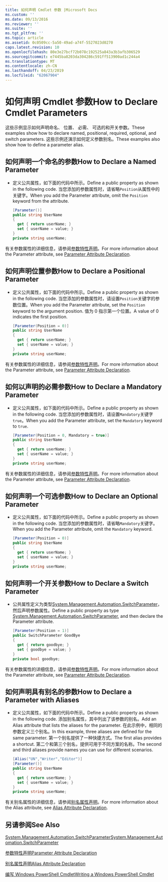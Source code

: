 ```yaml
---
title: 如何声明 Cmdlet 参数 |Microsoft Docs
ms.custom: ''
ms.date: 09/13/2016
ms.reviewer: ''
ms.suite: ''
ms.tgt_pltfrm: ''
ms.topic: article
ms.assetid: 0c0509cc-5a50-49ad-a74f-5527023d0270
caps.latest.revision: 10
ms.openlocfilehash: 80e3e27bcf72b078c192525a843a3b3afb306529
ms.sourcegitcommit: e7445ba8203da304286c591ff513900ad1c244a4
ms.translationtype: MT
ms.contentlocale: zh-CN
ms.lasthandoff: 04/23/2019
ms.locfileid: "62067904"
---
```

# <a name="how-to-declare-cmdlet-parameters"></a><span data-ttu-id="7cc9a-102">如何声明 Cmdlet 参数</span><span class="sxs-lookup"><span data-stu-id="7cc9a-102">How to Declare Cmdlet Parameters</span></span>

<span data-ttu-id="7cc9a-103">这些示例显示如何声明命名、 位置、 必需、 可选的和开关参数。</span><span class="sxs-lookup"><span data-stu-id="7cc9a-103">These examples show how to declare named, positional, required, optional, and switch parameters.</span></span> <span data-ttu-id="7cc9a-104">这些示例还演示如何定义参数别名。</span><span class="sxs-lookup"><span data-stu-id="7cc9a-104">These examples also show how to define a parameter alias.</span></span>

## <a name="how-to-declare-a-named-parameter"></a><span data-ttu-id="7cc9a-105">如何声明一个命名的参数</span><span class="sxs-lookup"><span data-stu-id="7cc9a-105">How to Declare a Named Parameter</span></span>

- <span data-ttu-id="7cc9a-106">定义公共属性，如下面的代码中所示。</span><span class="sxs-lookup"><span data-stu-id="7cc9a-106">Define a public property as shown in the following code.</span></span> <span data-ttu-id="7cc9a-107">当您添加的参数属性时，请省略`Position`从属性中的关键字。</span><span class="sxs-lookup"><span data-stu-id="7cc9a-107">When you add the Parameter attribute, omit the `Position` keyword from the attribute.</span></span>

    ```csharp
    [Parameter()]
    public string UserName
    {
      get { return userName; }
      set { userName = value; }
    }
    private string userName;
    ```

<span data-ttu-id="7cc9a-108">有关参数属性的详细信息，请参阅[参数特性声明](./parameter-attribute-declaration.md)。</span><span class="sxs-lookup"><span data-stu-id="7cc9a-108">For more information about the Parameter attribute, see [Parameter Attribute Declaration](./parameter-attribute-declaration.md).</span></span>

## <a name="how-to-declare-a-positional-parameter"></a><span data-ttu-id="7cc9a-109">如何声明位置参数</span><span class="sxs-lookup"><span data-stu-id="7cc9a-109">How to Declare a Positional Parameter</span></span>

- <span data-ttu-id="7cc9a-110">定义公共属性，如下面的代码中所示。</span><span class="sxs-lookup"><span data-stu-id="7cc9a-110">Define a public property as shown in the following code.</span></span> <span data-ttu-id="7cc9a-111">当您添加的参数属性时，请设置`Position`关键字的参数位置。</span><span class="sxs-lookup"><span data-stu-id="7cc9a-111">When you add the Parameter attribute, set the `Position` keyword to the argument position.</span></span> <span data-ttu-id="7cc9a-112">值为 0 指示第一个位置。</span><span class="sxs-lookup"><span data-stu-id="7cc9a-112">A value of 0 indicates the first position.</span></span>

    ```csharp
    [Parameter(Position = 0)]
    public string UserName
    {
      get { return userName; }
      set { userName = value; }
    }
    private string userName;
    ```

<span data-ttu-id="7cc9a-113">有关参数属性的详细信息，请参阅[参数特性声明](./parameter-attribute-declaration.md)。</span><span class="sxs-lookup"><span data-stu-id="7cc9a-113">For more information about the Parameter attribute, see [Parameter Attribute Declaration](./parameter-attribute-declaration.md).</span></span>

## <a name="how-to-declare-a-mandatory-parameter"></a><span data-ttu-id="7cc9a-114">如何以声明的必需参数</span><span class="sxs-lookup"><span data-stu-id="7cc9a-114">How to Declare a Mandatory Parameter</span></span>

- <span data-ttu-id="7cc9a-115">定义公共属性，如下面的代码中所示。</span><span class="sxs-lookup"><span data-stu-id="7cc9a-115">Define a public property as shown in the following code.</span></span> <span data-ttu-id="7cc9a-116">当您添加的参数属性时，请设置`Mandatory`关键字`true`。</span><span class="sxs-lookup"><span data-stu-id="7cc9a-116">When you add the Parameter attribute, set the `Mandatory` keyword to `true`.</span></span>

    ```csharp
    [Parameter(Position = 0, Mandatory = true)]
    public string UserName
    {
      get { return userName; }
      set { userName = value; }
    }
    private string userName;
    ```

<span data-ttu-id="7cc9a-117">有关参数属性的详细信息，请参阅[参数特性声明](./parameter-attribute-declaration.md)。</span><span class="sxs-lookup"><span data-stu-id="7cc9a-117">For more information about the Parameter attribute, see [Parameter Attribute Declaration](./parameter-attribute-declaration.md).</span></span>

## <a name="how-to-declare-an-optional-parameter"></a><span data-ttu-id="7cc9a-118">如何声明一个可选参数</span><span class="sxs-lookup"><span data-stu-id="7cc9a-118">How to Declare an Optional Parameter</span></span>

- <span data-ttu-id="7cc9a-119">定义公共属性，如下面的代码中所示。</span><span class="sxs-lookup"><span data-stu-id="7cc9a-119">Define a public property as shown in the following code.</span></span> <span data-ttu-id="7cc9a-120">当您添加的参数属性时，请省略`Mandatory`关键字。</span><span class="sxs-lookup"><span data-stu-id="7cc9a-120">When you add the Parameter attribute, omit the `Mandatory` keyword.</span></span>

    ```csharp
    [Parameter(Position = 0)]
    public string UserName
    {
      get { return userName; }
      set { userName = value; }
    }
    private string userName;
    ```

## <a name="how-to-declare-a-switch-parameter"></a><span data-ttu-id="7cc9a-121">如何声明一个开关参数</span><span class="sxs-lookup"><span data-stu-id="7cc9a-121">How to Declare a Switch Parameter</span></span>

- <span data-ttu-id="7cc9a-122">公共属性定义为类型[System.Management.Automation.SwitchParameter](/dotnet/api/System.Management.Automation.SwitchParameter)，然后声明参数属性。</span><span class="sxs-lookup"><span data-stu-id="7cc9a-122">Define a public property as type [System.Management.Automation.SwitchParameter](/dotnet/api/System.Management.Automation.SwitchParameter), and then declare the Parameter attribute.</span></span>

    ```csharp
    [Parameter(Position = 1)]
    public SwitchParameter GoodBye
    {
      get { return goodbye; }
      set { goodbye = value; }
    }
    private bool goodbye;
    ```

<span data-ttu-id="7cc9a-123">有关参数属性的详细信息，请参阅[参数特性声明](./parameter-attribute-declaration.md)。</span><span class="sxs-lookup"><span data-stu-id="7cc9a-123">For more information about the Parameter attribute, see [Parameter Attribute Declaration](./parameter-attribute-declaration.md).</span></span>

## <a name="how-to-declare-a-parameter-with-aliases"></a><span data-ttu-id="7cc9a-124">如何声明具有别名的参数</span><span class="sxs-lookup"><span data-stu-id="7cc9a-124">How to Declare a Parameter with Aliases</span></span>

- <span data-ttu-id="7cc9a-125">定义公共属性，如下面的代码中所示。</span><span class="sxs-lookup"><span data-stu-id="7cc9a-125">Define a public property as shown in the following code.</span></span> <span data-ttu-id="7cc9a-126">添加别名属性，其中列出了该参数的别名。</span><span class="sxs-lookup"><span data-stu-id="7cc9a-126">Add an Alias attribute that lists the aliases for the parameter.</span></span> <span data-ttu-id="7cc9a-127">在此示例中，相同的参数定义三个别名。</span><span class="sxs-lookup"><span data-stu-id="7cc9a-127">In this example, three aliases are defined for the same parameter.</span></span> <span data-ttu-id="7cc9a-128">第一个别名提供了一种快捷方式。</span><span class="sxs-lookup"><span data-stu-id="7cc9a-128">The first alias provides a shortcut.</span></span> <span data-ttu-id="7cc9a-129">第二个和第三个别名，提供可用于不同方案的名称。</span><span class="sxs-lookup"><span data-stu-id="7cc9a-129">The second and third aliases provide names you can use for different scenarios.</span></span>

    ```csharp
    [Alias("UN","Writer","Editor")]
    [Parameter()]
    public string UserName
    {
      get { return userName; }
      set { userName = value; }
    }
    private string userName;
    ```

<span data-ttu-id="7cc9a-130">有关别名属性的详细信息，请参阅[别名属性声明](./alias-attribute-declaration.md)。</span><span class="sxs-lookup"><span data-stu-id="7cc9a-130">For more information about the Alias attribute, see [Alias Attribute Declaration](./alias-attribute-declaration.md).</span></span>

## <a name="see-also"></a><span data-ttu-id="7cc9a-131">另请参阅</span><span class="sxs-lookup"><span data-stu-id="7cc9a-131">See Also</span></span>

[<span data-ttu-id="7cc9a-132">System.Management.Automation.SwitchParameter</span><span class="sxs-lookup"><span data-stu-id="7cc9a-132">System.Management.Automation.SwitchParameter</span></span>](/dotnet/api/System.Management.Automation.SwitchParameter)

[<span data-ttu-id="7cc9a-133">参数特性声明</span><span class="sxs-lookup"><span data-stu-id="7cc9a-133">Parameter Attribute Declaration</span></span>](./parameter-attribute-declaration.md)

[<span data-ttu-id="7cc9a-134">别名属性声明</span><span class="sxs-lookup"><span data-stu-id="7cc9a-134">Alias Attribute Declaration</span></span>](./alias-attribute-declaration.md)

[<span data-ttu-id="7cc9a-135">编写 Windows PowerShell Cmdlet</span><span class="sxs-lookup"><span data-stu-id="7cc9a-135">Writing a Windows PowerShell Cmdlet</span></span>](./writing-a-windows-powershell-cmdlet.md)
